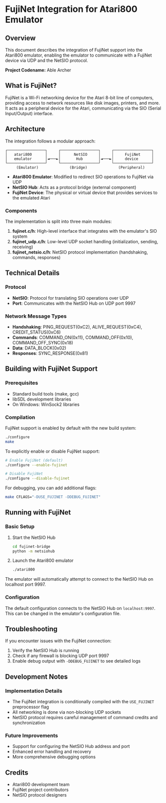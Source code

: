 # FujiNet Integration for Atari800 Emulator

## Overview

This document describes the integration of FujiNet support into the Atari800 emulator, enabling the emulator to communicate with a FujiNet device via UDP and the NetSIO protocol.

**Project Codename:** Able Archer

## What is FujiNet?

FujiNet is a Wi-Fi networking device for the Atari 8-bit line of computers, providing access to network resources like disk images, printers, and more. It acts as a peripheral device for the Atari, communicating via the SIO (Serial Input/Output) interface.

## Architecture

The integration follows a modular approach:

```
┌─────────────────┐     ┌─────────────────┐     ┌─────────────────┐
│   atari800      │     │      NetSIO     │     │     FujiNet     │
│   emulator      │◄───►│       Hub       │◄───►│     device      │
└─────────────────┘     └─────────────────┘     └─────────────────┘
     (Emulator)              (Bridge)              (Peripheral)
```

- **Atari800 Emulator**: Modified to redirect SIO operations to FujiNet via UDP
- **NetSIO Hub**: Acts as a protocol bridge (external component)
- **FujiNet Device**: The physical or virtual device that provides services to the emulated Atari

### Components

The implementation is split into three main modules:

1. **fujinet.c/h**: High-level interface that integrates with the emulator's SIO system
2. **fujinet_udp.c/h**: Low-level UDP socket handling (initialization, sending, receiving)
3. **fujinet_netsio.c/h**: NetSIO protocol implementation (handshaking, commands, responses)

## Technical Details

### Protocol

- **NetSIO**: Protocol for translating SIO operations over UDP
- **Port**: Communicates with the NetSIO Hub on UDP port 9997

### Network Message Types

- **Handshaking**: PING_REQUEST(0xC2), ALIVE_REQUEST(0xC4), CREDIT_STATUS(0xC6)
- **Commands**: COMMAND_ON(0x11), COMMAND_OFF(0x10), COMMAND_OFF_SYNC(0x18)
- **Data**: DATA_BLOCK(0x02)
- **Responses**: SYNC_RESPONSE(0x81)

## Building with FujiNet Support

### Prerequisites

- Standard build tools (make, gcc)
- libSDL development libraries
- On Windows: WinSock2 libraries

### Compilation

FujiNet support is enabled by default with the new build system:

```bash
./configure
make
```

To explicitly enable or disable FujiNet support:

```bash
# Enable FujiNet (default)
./configure --enable-fujinet

# Disable FujiNet
./configure --disable-fujinet
```

For debugging, you can add additional flags:

```bash
make CFLAGS="-DUSE_FUJINET -DDEBUG_FUJINET"
```

## Running with FujiNet

### Basic Setup

1. Start the NetSIO Hub
   ```bash
   cd fujinet-bridge
   python -m netsiohub
   ```

2. Launch the Atari800 emulator
   ```bash
   ./atari800
   ```

The emulator will automatically attempt to connect to the NetSIO Hub on localhost port 9997.

### Configuration

The default configuration connects to the NetSIO Hub on `localhost:9997`. This can be changed in the emulator's configuration file.

## Troubleshooting

If you encounter issues with the FujiNet connection:

1. Verify the NetSIO Hub is running
2. Check if any firewall is blocking UDP port 9997
3. Enable debug output with `-DDEBUG_FUJINET` to see detailed logs

## Development Notes

### Implementation Details

- The FujiNet integration is conditionally compiled with the `USE_FUJINET` preprocessor flag
- All networking is done via non-blocking UDP sockets
- NetSIO protocol requires careful management of command credits and synchronization

### Future Improvements

- Support for configuring the NetSIO Hub address and port
- Enhanced error handling and recovery
- More comprehensive debugging options

## Credits

- Atari800 development team
- FujiNet project contributors
- NetSIO protocol designers
